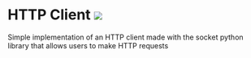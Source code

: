 # HTTP Client <img src="https://skillicons.dev/icons?i=python"/>
Simple implementation of an HTTP client made with the socket python library that allows users to make HTTP requests
